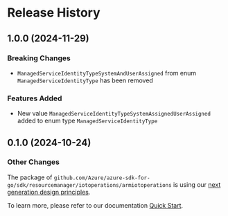 # Release History

## 1.0.0 (2024-11-29)
### Breaking Changes

- `ManagedServiceIdentityTypeSystemAndUserAssigned` from enum `ManagedServiceIdentityType` has been removed

### Features Added

- New value `ManagedServiceIdentityTypeSystemAssignedUserAssigned` added to enum type `ManagedServiceIdentityType`


## 0.1.0 (2024-10-24)
### Other Changes

The package of `github.com/Azure/azure-sdk-for-go/sdk/resourcemanager/iotoperations/armiotoperations` is using our [next generation design principles](https://azure.github.io/azure-sdk/general_introduction.html).

To learn more, please refer to our documentation [Quick Start](https://aka.ms/azsdk/go/mgmt).